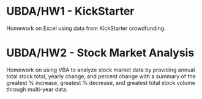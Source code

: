 # UBDA/HW1 - KickStarter

Homework on Excel using data from KickStarter crowdfunding.

# UBDA/HW2 - Stock Market Analysis

Homework on using VBA to analyze stock market data by providing annual total stock total, yearly change, and percent change with a summary of the greatest % increase, greatest % decrease, and greatest total stock volume through multi-year data.
